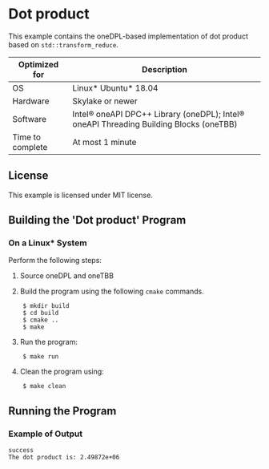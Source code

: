 # Dot product

This example contains the oneDPL-based implementation of dot product based on `std::transform_reduce`.

| Optimized for                   | Description                                                                                    |
|---------------------------------|------------------------------------------------------------------------------------------------|
| OS                              | Linux* Ubuntu* 18.04                                                                           |
| Hardware                        | Skylake or newer                                                                               |
| Software                        | Intel&reg; oneAPI DPC++ Library (oneDPL); Intel&reg; oneAPI Threading Building Blocks (oneTBB) |
| Time to complete                | At most 1 minute                                                                               |

## License

This example is licensed under MIT license.

## Building the 'Dot product' Program

### On a Linux* System
Perform the following steps:

1. Source oneDPL and oneTBB

2. Build the program using the following `cmake` commands.
```
    $ mkdir build
    $ cd build
    $ cmake ..
    $ make
```

3. Run the program:
```
    $ make run
```

4. Clean the program using:
```
    $ make clean
```

## Running the Program
### Example of Output

```
success
The dot product is: 2.49872e+06
```
